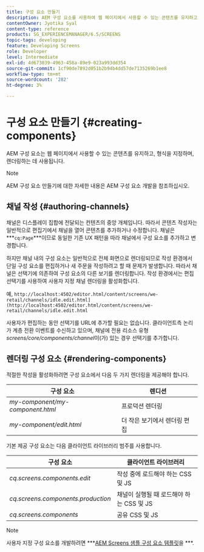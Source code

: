 ```yaml
---
title: 구성 요소 만들기
description: AEM 구성 요소를 사용하여 웹 페이지에서 사용할 수 있는 콘텐츠를 유지하고, 형식을 지정하며, 렌더링하는 방법에 대해 알아봅니다.
contentOwner: Jyotika Syal
content-type: reference
products: SG_EXPERIENCEMANAGER/6.5/SCREENS
topic-tags: developing
feature: Developing Screens
role: Developer
level: Intermediate
exl-id: 4d673039-4963-458a-89e9-023a993dd354
source-git-commit: 1cf90de7892d051b2b94b4dd57de7135269b1ee8
workflow-type: tm+mt
source-wordcount: '282'
ht-degree: 3%

---
```


# 구성 요소 만들기 {#creating-components}

AEM 구성 요소는 웹 페이지에서 사용할 수 있는 콘텐츠를 유지하고, 형식을 지정하며, 렌더링하는 데 사용됩니다.

>[!NOTE]
>
>AEM 구성 요소 만들기에 대한 자세한 내용은 AEM 구성 요소 개발을 참조하십시오.

## 채널 작성 {#authoring-channels}

채널은 디스플레이 집합에 전달되는 컨텐츠의 중앙 개체입니다. 따라서 콘텐츠 작성자는 일반적으로 편집기에서 채널을 열어 콘텐츠를 추가하거나 수정합니다. 채널은 ***`cq:Page`***이므로 동일한 기존 UX 패턴을 따라 채널에서 구성 요소를 추가하고 변경합니다.

하지만 채널 내의 구성 요소는 일반적으로 전체 화면으로 렌더링되므로 작성 환경에서 단일 구성 요소를 편집하거나 새 주문을 작성하려고 할 때 문제가 발생합니다. 따라서 채널은 선택기에 의존하여 구성 요소의 다른 보기를 렌더링합니다. 작성 환경에서는 편집 선택기를 사용하여 사용자 지정 채널 렌더링을 활성화합니다.

예, `http://localhost:4502/editor.html/content/screens/we-retail/channels/idle.edit.html](http://localhost:4502/editor.html/content/screens/we-retail/channels/idle.edit.html`

사용자가 편집하는 동안 선택기를 URL에 추가할 필요는 없습니다. 클라이언트측 논리가 계층 전환 이벤트를 수신하고 있으며, 채널에 전용 리소스 유형 *screens/core/components/channel*&#x200B;이(가) 있는 경우 선택기를 추가합니다.

## 렌더링 구성 요소 {#rendering-components}

적절한 작성을 활성화하려면 구성 요소에서 다음 두 가지 렌더링을 제공해야 합니다.

| **구성 요소** | **렌디션** |
|---|---|
| *my-component/my-component.html* | 프로덕션 렌더링 |
| *my-component/edit.html* | 더 작은 보기에서 렌더링 편집 |

기본 제공 구성 요소는 다음 클라이언트 라이브러리 범주를 사용합니다.

| **구성 요소** | **클라이언트 라이브러리** |
|---|---|
| *cq.screens.components.edit* | 작성 중에 로드해야 하는 CSS 및 JS |
| *cq.screens.components.production* | 채널이 실행될 때 로드해야 하는 CSS 및 JS |
| *cq.screens.components* | 공유 CSS 및 JS |

>[!NOTE]
>
>사용자 지정 구성 요소를 개발하려면 ***[AEM Screens 샘플 구성 요소 템플릿](https://github.com/Adobe-Marketing-Cloud/aem-screens-component-template)을 ***.
